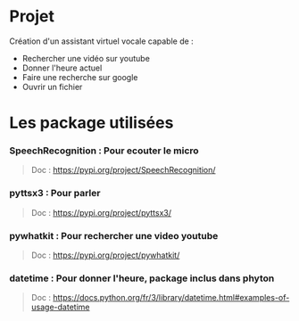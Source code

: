 # Projet

Création d'un assistant virtuel vocale capable de :

- Rechercher une vidéo sur youtube
- Donner l'heure actuel
- Faire une recherche sur google
- Ouvrir un fichier

# Les package utilisées

### SpeechRecognition : Pour ecouter le micro

> Doc : https://pypi.org/project/SpeechRecognition/

### pyttsx3 : Pour parler

> Doc : https://pypi.org/project/pyttsx3/

### pywhatkit : Pour rechercher une video youtube

> Doc : https://pypi.org/project/pywhatkit/

### datetime : Pour donner l'heure, package inclus dans phyton

> Doc : https://docs.python.org/fr/3/library/datetime.html#examples-of-usage-datetime
